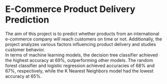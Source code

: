 # E-Commerce Product Delivery Prediction
The aim of this project is to predict whether products from an international e-commerce company will reach customers on time or not. Additionally, the project analyzes various factors influencing product delivery and studies customer behavior.  
In terms of machine learning models, the decision tree classifier achieved the highest accuracy at 69%, outperforming other models. The random forest classifier and logistic regression achieved accuracies of 68% and 67%, respectively, while the K Nearest Neighbors model had the lowest accuracy at 65%.

